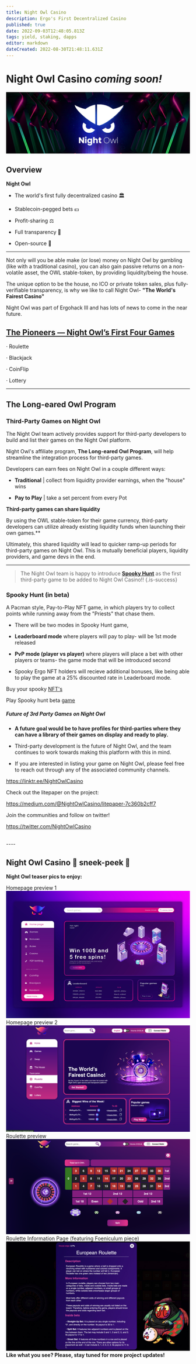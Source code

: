 ```yaml
---
title: Night Owl Casino
description: Ergo's First Decentralized Casino
published: true
date: 2022-09-03T12:48:05.813Z
tags: yield, staking, dapps
editor: markdown
dateCreated: 2022-08-30T21:48:11.631Z
---
```


# Night Owl Casino *coming soon!*







![banner-nightowl-logo-.jpg](/ergodapps/banner-nightowl-logo-.jpg)
## Overview 
 **Night Owl** 

- The world's first fully decentralized casino 🏛️ 

- Stablecoin-pegged bets 💵

- Profit-sharing ⚖️ 

- Full transparency 🔬 

- Open-source 👀

-----
Not only will you be able make (or lose) money on Night Owl by gambling (like with a traditional casino), you can also gain passive returns on a non-volatile asset, the OWL stable-token, by providing liquidity/being the house.

The unique option to be the house, no ICO or private token sales, plus fully-verifiable transparency, is why we like to call Night Owl- **"The World's Fairest Casino"**


Night Owl was part of Ergohack III and has lots of news to come in the near future.


## [The Pioneers — Night Owl’s First Four Games](https://medium.com/@NightOwlCasino/the-pioneers-night-owls-first-four-games-31dc6406a5f8)

· Roulette

· Blackjack

· CoinFlip

· Lottery


--------
## The Long-eared Owl Program 

### Third-Party Games on Night Owl

The Night Owl team actively provides support for third-party developers to build and list their games on the Night Owl platform. 


Night Owl's affiliate program, **The Long-eared Owl Program**, will help streamline the integration process for third-party games.

Developers can earn fees on Night Owl in a couple different ways: 

- **Traditional** | collect from liquidity provider earnings, when the "house" wins

- **Pay to Play** | take a set percent from every Pot

**Third-party games can share liquidity**

By using the OWL stable-token for their game currency, third-party developers can utilize already existing liquidity funds when launching their own games.**

Ultimately, this shared liquidity will lead to quicker ramp-up periods for third-party games on Night Owl. This is mutually beneficial players, liquidity providers, and game devs in the end.

-----

>  The Night Owl team is happy to introduce [**Spooky Hunt**](https://www.reddit.com/r/ergonauts/comments/wmn0um/spooky_hunt_game_how_will_work/) as the first third-party game to be added to Night Owl Casino!! 
{.is-success}





### Spooky Hunt (in beta)  
A Pacman style, Pay-to-Play NFT game, in which players try to collect points while running away from the "Priests" that chase them.
 
- There will be two modes in Spooky Hunt game, 
- **Leaderboard mode** where players will pay to play- will be 1st mode released
- **PvP mode (player vs player)** where players will place a bet with other players  or teams- the game mode that will be introduced second 

 
- Spooky Ergo NFT holders will recieve additional bonuses, like being able to play the game at a 25% discounted rate in Leaderboard mode.

Buy your spooky [NFT's](https://www.skyharbor.io/collection/spookyergo)  

Play Spooky hunt beta [game](https://spookyhunt.netlify.app/)
</br>

##### Future of 3rd Party Games on Night Owl 

- **A future goal would be to have profiles for third-parties where they can have a library of their games on display and ready to play.**

- Third-party development is the future of Night Owl, and the team continues to work towards making this platform with this in mind. 

- If you are interested in listing your game on Night Owl, please feel free to reach out through any of the associated community channels.

https://linktr.ee/NightOwlCasino


Check out the litepaper on the project:

https://medium.com/@NightOwlCasino/litepaper-7c360b2cff7

Join the communities and follow on twitter!

https://twitter.com/NightOwlCasino


</br>
----




## Night Owl Casino 👀 sneek-peek 👀

**Night Owl teaser pics to enjoy:**

Homepage preview 1
![1stnightowlhomepage-preview.jpg](/ergodapps/1stnightowlhomepage-preview.jpg)
Homepage preview 2
![nightowl-homepage-wip@2x.png](/ergodapps/nightowl-homepage-wip@2x.png)
Roulette preview 
![nightowl-roulettepreview.png](/ergodapps/nightowl-roulettepreview.png)
Roulette Information Page (featuring Foeniculum piece)
![europeanrouletteinfographic_(rotated).jpg](/europeanrouletteinfographic_(rotated).jpg)
</br>
**Like what you see? Please, stay tuned for more project updates!**